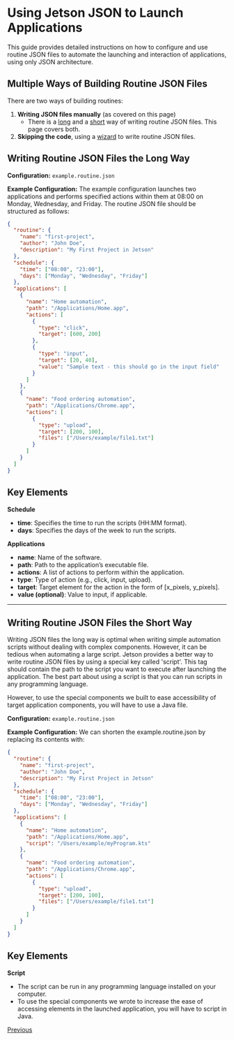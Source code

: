 # Using Jetson JSON to Launch Applications

This guide provides detailed instructions on how to configure and use routine JSON files to automate the launching and interaction of applications, using only JSON architecture.

## Multiple Ways of Building Routine JSON Files

There are two ways of building routines:

1. **Writing JSON files manually** (as covered on this page)
   - There is a [long](#writing-routine-json-files-the-long-way) and a [short](#writing-routine-json-files-the-short-way) way of writing routine JSON files. This page covers both.
2. **Skipping the code**, using a [wizard](../gui-wizard/launching-gui.md) to write routine JSON files.

## Writing Routine JSON Files the Long Way

**Configuration:** `example.routine.json`

**Example Configuration:**
The example configuration launches two applications and performs specified actions within them at 08:00 on Monday, Wednesday, and Friday. The routine JSON file should be structured as follows:

```json
{
  "routine": {
    "name": "first-project",
    "author": "John Doe",
    "description": "My First Project in Jetson"
  },
  "schedule": {
    "time": ["08:00", "23:00"],
    "days": ["Monday", "Wednesday", "Friday"]
  },
  "applications": [
    {
      "name": "Home automation",
      "path": "/Applications/Home.app",
      "actions": [
        {
          "type": "click",
          "target": [600, 200]
        },
        {
          "type": "input",
          "target": [20, 40],
          "value": "Sample text - this should go in the input field"
        }
      ]
    },
    {
      "name": "Food ordering automation",
      "path": "/Applications/Chrome.app",
      "actions": [
        {
          "type": "upload",
          "target": [200, 100],
          "files": ["/Users/example/file1.txt"]
        }
      ]
    }
  ]
}
```

## Key Elements

**Schedule**
- **time**: Specifies the time to run the scripts (HH:MM format).
- **days**: Specifies the days of the week to run the scripts.

**Applications**
- **name**: Name of the software.
- **path**: Path to the application’s executable file.
- **actions**: A list of actions to perform within the application.
- **type**: Type of action (e.g., click, input, upload).
- **target**: Target element for the action in the form of [x_pixels, y_pixels].
- **value (optional)**: Value to input, if applicable.

****

## Writing Routine JSON Files the Short Way

Writing JSON files the long way is optimal when writing simple automation scripts without dealing with complex components. However, it can be tedious when automating a large script. Jetson provides a better way to write routine JSON files by using a special key called 'script'. This tag should contain the path to the script you want to execute after launching the application. The best part about using a script is that you can run scripts in any programming language.

However, to use the special components we built to ease accessibility of target application components, you will have to use a Java file.

**Configuration:** `example.routine.json`

**Example Configuration:**
We can shorten the example.routine.json by replacing its contents with:

```json
{
  "routine": {
    "name": "first-project",
    "author": "John Doe",
    "description": "My First Project in Jetson"
  },
  "schedule": {
    "time": ["08:00", "23:00"],
    "days": ["Monday", "Wednesday", "Friday"]
  },
  "applications": [
    {
      "name": "Home automation",
      "path": "/Applications/Home.app",
      "script": "/Users/example/myProgram.kts"
    },
    {
      "name": "Food ordering automation",
      "path": "/Applications/Chrome.app",
      "actions": [
        {
          "type": "upload",
          "target": [200, 100],
          "files": ["/Users/example/file1.txt"]
        }
      ]
    }
  ]
}
```

## Key Elements

**Script**
- The script can be run in any programming language installed on your computer.
- To use the special components we wrote to increase the ease of accessing elements in the launched application, you will have to script in Java.

[Previous](start-project.md)
